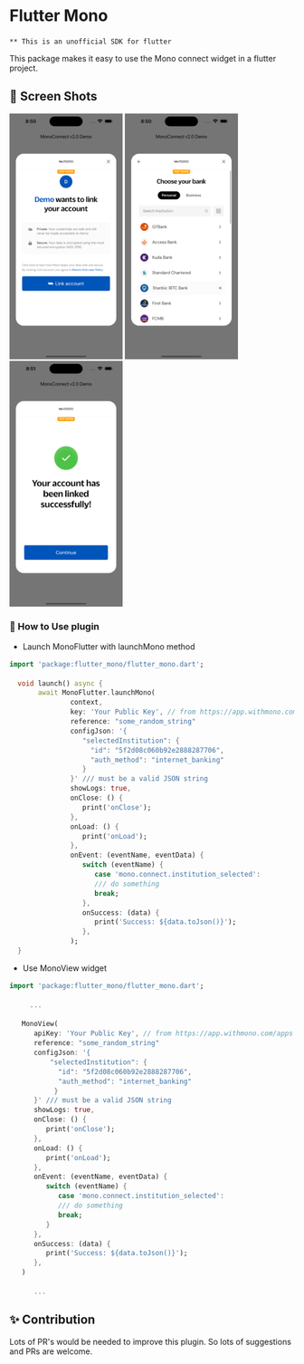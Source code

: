 # Flutter Mono

`** This is an unofficial SDK for flutter`

This package makes it easy to use the Mono connect widget in a flutter project.

## 📸 Screen Shots

<p float="left">
<img src="https://github.com/Zfinix/flutter_mono/blob/main/1.png?raw=true" width="200">
<img src="https://github.com/Zfinix/flutter_mono/blob/main/2.png?raw=true" width="200">
<img src="https://github.com/Zfinix/flutter_mono/blob/main/3.png?raw=true" width="200">
</p>

### 🚀 How to Use plugin

- Launch MonoFlutter with launchMono method

```dart
import 'package:flutter_mono/flutter_mono.dart';

  void launch() async {
       await MonoFlutter.launchMono(
               context,
               key: 'Your Public Key', // from https://app.withmono.com/apps
               reference: "some_random_string"
               configJson: '{
                  "selectedInstitution": {
                    "id": "5f2d08c060b92e2888287706", 
                    "auth_method": "internet_banking" 
                  }
               }' /// must be a valid JSON string
               showLogs: true,
               onClose: () {
                  print('onClose');
               },
               onLoad: () {
                  print('onLoad');
               },
               onEvent: (eventName, eventData) {
                  switch (eventName) {
                     case 'mono.connect.institution_selected':
                     /// do something
                     break;
                  },
                  onSuccess: (data) {
                     print('Success: ${data.toJson()}');
                  },
               );
  }
```

- Use MonoView widget

```dart
import 'package:flutter_mono/flutter_mono.dart';

     ...

   MonoView(
      apiKey: 'Your Public Key', // from https://app.withmono.com/apps
      reference: "some_random_string"
      configJson: '{
          "selectedInstitution": {
            "id": "5f2d08c060b92e2888287706", 
            "auth_method": "internet_banking" 
           }
      }' /// must be a valid JSON string
      showLogs: true,
      onClose: () {
         print('onClose');
      },
      onLoad: () {
         print('onLoad');
      },
      onEvent: (eventName, eventData) {
         switch (eventName) {
            case 'mono.connect.institution_selected':
            /// do something
            break;
         }
      },
      onSuccess: (data) {
         print('Success: ${data.toJson()}');
      },
   )

      ...

```

## ✨ Contribution

Lots of PR's would be needed to improve this plugin. So lots of suggestions and PRs are welcome.
